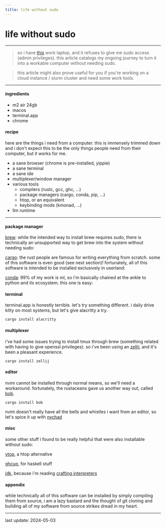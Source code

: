 ```yaml
---
title: life without sudo
---
```


# life without sudo

---

>so i have [this](https://www.apple.com/az/macbook-air-13-and-15-m2/) work laptop, and it refuses to give me sudo access (admin privileges). this article catalogs my ongoing journey to turn it into a workable computer without needing sudo.

>this article might also prove useful for you if you're working on a cloud instance / slurm cluster and need some work tools.

---

#### ingredients
- m2 air 24gb
- macos
- terminal.app
- chrome

#### recipe
here are the things i need from a computer. this is immensely trimmed down and i don't expect this to be the only things people need from their computer, but it works for me.
- a sane browser (chrome is pre-installed, yippie)
- a sane terminal
- a sane ide
- multiplexer/window manager
- various tools
	- compilers (rustc, gcc, ghc, ...) 
	- package managers (cargo, conda, pip, ...) 
	- htop, or an equivalent 
	- keybinding mods (kmonad, ...)
- llm runtime

---

#### package manager
[brew](https://docs.brew.sh/installation#untar-anywhere-unsupported): while the intended way to install brew requires sudo, there is technically an unsupported way to get brew into the system without needing sudo:

[cargo](https://doc.rust-lang.org/cargo/getting-started/installation.html): the rust people are famous for writing everything from scratch. some of this software is even good (see next section)! fortunately, all of this software is intended to be installed exclusively in userland:

[conda](https://docs.anaconda.com/free/miniconda/index.html): 99% of my work is ml, so i'm basically chained at the ankle to python and its ecosystem. this one is easy:

#### terminal
terminal.app is honestly terrible. let's try something different. i daily drive kitty on most systems, but let's give alacritty a try.
```
cargo install alacritty
```

#### multiplexer
i've had some issues trying to install tmux through brew (something related with having to give openssl privileges). so i've been using an [zellij](https://zellij.dev/), and it's been a pleasant experience.
```
cargo install zellij
```

#### editor
nvim cannot be installed through normal means, so we'll need a workaround. fortunately, the rustaceans gave us another way out, called [bob](https://github.com/mordechaihadad/bob).
```
cargo install bob
```

nvim doesn't really have all the bells and whistles i want from an editor, so let's spice it up with [nvchad](https://nvchad.com/)

#### misc
some other stuff i found to be really helpful that were also installable without sudo:

[ytop](https://github.com/cjbassi/ytop), a htop alternative

[ghcup](https://www.haskell.org/ghcup/), for haskell stuff

[jdk](https://stackoverflow.com/questions/2549873/installing-jdk-without-sudo), because i'm reading [crafting interpreters](https://craftinginterpreters.com/)

#### appendix
while technically all of this software can be installed by simply compiling them from source, i am a lazy bastard and the thought of git cloning and building all of my software from source strikes dread in my heart. 

---

last update: 2024-05-03
